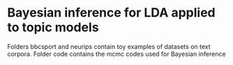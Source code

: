 # Bayesian inference for LDA applied to topic models

Folders bbcsport and neurips contain toy examples of datasets on text corpora. Folder code contains the mcmc codes used for Bayesian inference
